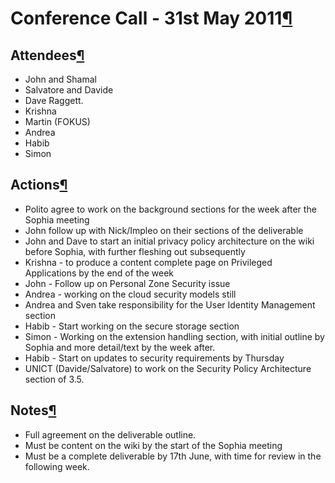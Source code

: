 Conference Call - 31st May 2011[¶](#Conference-Call-31st-May-2011)
==================================================================

Attendees[¶](#Attendees)
------------------------

-   John and Shamal
-   Salvatore and Davide
-   Dave Raggett.
-   Krishna
-   Martin (FOKUS)
-   Andrea
-   Habib
-   Simon

Actions[¶](#Actions)
--------------------

-   Polito agree to work on the background sections for the week after
    the Sophia meeting
-   John follow up with Nick/Impleo on their sections of the deliverable
-   John and Dave to start an initial privacy policy architecture on the
    wiki before Sophia, with further fleshing out subsequently
-   Krishna - to produce a content complete page on Privileged
    Applications by the end of the week
-   John - Follow up on Personal Zone Security issue
-   Andrea - working on the cloud security models still
-   Andrea and Sven take responsibility for the User Identity Management
    section
-   Habib - Start working on the secure storage section
-   Simon - Working on the extension handling section, with initial
    outline by Sophia and more detail/text by the week after.
-   Habib - Start on updates to security requirements by Thursday
-   UNICT (Davide/Salvatore) to work on the Security Policy Architecture
    section of 3.5.

Notes[¶](#Notes)
----------------

-   Full agreement on the deliverable outline.
-   Must be content on the wiki by the start of the Sophia meeting
-   Must be a complete deliverable by 17th June, with time for review in
    the following week.

